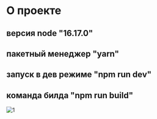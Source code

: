 # О проекте

## версия node "16.17.0"
## пакетный менеджер "yarn"
## запуск в дев режиме "npm run dev"
## команда билда "npm run build"
![1](https://github.com/MarkonioHub/football-academy/assets/113459391/e6da1c9c-897d-43e1-85f1-4b62e716b2b8)

